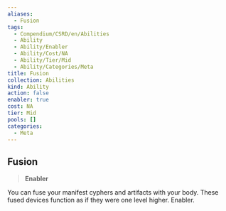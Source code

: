 ```yaml
---
aliases:
  - Fusion
tags:
  - Compendium/CSRD/en/Abilities
  - Ability
  - Ability/Enabler
  - Ability/Cost/NA
  - Ability/Tier/Mid
  - Ability/Categories/Meta
title: Fusion
collection: Abilities
kind: Ability
action: false
enabler: true
cost: NA
tier: Mid
pools: []
categories:
  - Meta
---
```

## Fusion    
>**Enabler**  
    
You can fuse your manifest cyphers and artifacts with your body. These fused devices function as if they were one level higher. Enabler.